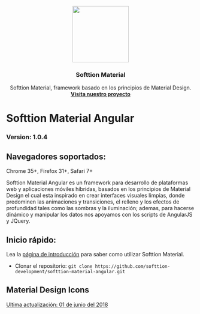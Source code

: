 <p align="center">
    <a href="http://material.softtion.com">
        <img src="http://material.softtion.com/resources/imgs/logo.svg" width="150">
    </a>
</p>

<h3 align="center">Softtion Material</h3>

<p align="center">
    Softtion Material, framework basado en los principios de Material Design.
    <br>
    <a href="http://material.softtion.com">
        <strong>Visita nuestro proyecto</strong>
    </a>
</p>

# Softtion Material Angular

### Version: 1.0.4

## Navegadores soportados:
Chrome 35+, Firefox 31+, Safari 7+

Softtion Material Angular es un framework para desarrollo de plataformas web y aplicaciones móviles híbridas, basados en los principios de Material Design el cual esta inspirado en crear interfaces visuales limpias, donde predominen las animaciones y transiciones, el relleno y los efectos de profundidad tales como las sombras y la iluminación; ademas, para hacerse dinámico y manipular los datos nos apoyamos con los scripts de AngularJS y JQuery.

## Inicio rápido:
Lea la [página de introducción](http://material.softtion.com.co/documentation/1.0/home/introduction) para saber como utilizar Softtion Material.

- Clonar el repositorio: `git clone https://github.com/softtion-development/softtion-material-angular.git`

## Material Design Icons
[Ultima actualización: 01 de junio del 2018](https://fonts.googleapis.com/icon?family=Material+Icons)
